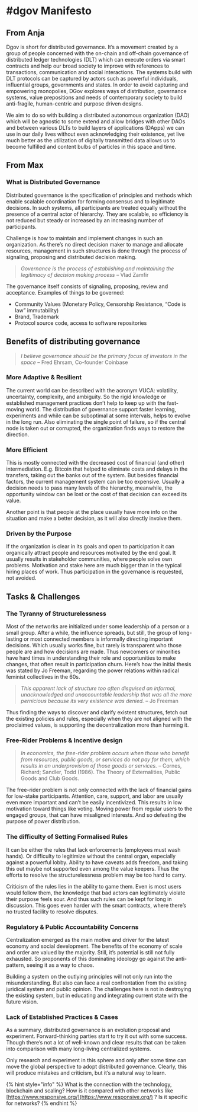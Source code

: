 # \#dgov Manifesto

## From Anja

Dgov is short for distributed governance. It’s a movement created by a group of people concerned with the on-chain and off-chain governance of distributed ledger technologies \(DLT\) which can execute orders via smart contracts and help our broad society to improve with references to transactions, communication and social interactions. The systems build with DLT protocols can be captured by actors such as powerful individuals, influential groups, governments and states. In order to avoid capturing and empowering monopolies, DGov explores ways of distribution, governance systems, value prepositions and needs of contemporary society to build anti-fragile, human-centric and purpose driven designs.

We aim to do so with building a distributed autonomous organization \(DAO\) which will be agnostic to some extend and allow bridges with other DAOs and between various DLTs to build layers of applications \(DApps\) we can use in our daily lives without even acknowledging their existence, yet live much better as the utilization of digitally transmitted data allows us to become fulfilled and content bulbs of particles in this space and time.

## From Max

### What is Distributed Governance

Distributed governance is the specification of principles and methods which enable scalable coordination for forming consensus and to legitimate decisions. In such systems, all participants are treated equally without the presence of a central actor of hierarchy. They are scalable, so efficiency is not reduced but steady or increased by an increasing number of participants.

Challenge is how to maintain and implement changes in such an organization. As there’s no direct decision maker to manage and allocate resources, management in such structures is done through the process of signaling, proposing and distributed decision making.

> _Governance is the process of establishing and maintaining the legitimacy of decision making process –_ Vlad Zamfir

The governance itself consists of signaling, proposing, review and acceptance.  Examples of things to be governed:

* Community Values \(Monetary Policy, Censorship Resistance, “Code is law” immutability\)
* Brand, Trademark
* Protocol source code, access to software repositories

## Benefits of distributing governance

> _I believe governance should be the primary focus of investors in the space –_ Fred Ehrsam, Co-founder Coinbase

### **More Adaptive & Resilient**

The current world can be described with the acronym VUCA: volatility, uncertainty, complexity, and ambiguity. So the rigid knowledge or established management practices don’t help to keep up with the fast-moving world. The distribution of governance support faster learning, experiments and while can be suboptimal at some intervals, helps to evolve in the long run. Also eliminating the single point of failure, so if the central node is taken out or corrupted, the organization finds ways to restore the direction.

### **More Efficient**

This is mostly connected with the decreased cost of financial \(and other\) intermediation. E.g. Bitcoin that helped to eliminate costs and delays in the transfers, taking out the banks out of the system. But besides financial factors, the current management system can be too expensive. Usually a decision needs to pass many levels of the hierarchy, meanwhile, the opportunity window can be lost or the cost of that decision can exceed its value.

Another point is that people at the place usually have more info on the situation and make a better decision, as it will also directly involve them.

### **Driven by the Purpose**

If the organization is clear in its goals and open to participation it can organically attract people and resources motivated by the end goal. It usually results in stakeholder communities, where people solve own problems. Motivation and stake here are much bigger than in the typical hiring places of work. Thus participation in the governance is requested, not avoided.

## Tasks & Challenges

### **The Tyranny of Structurelessness**

Most of the networks are initialized under some leadership of a person or a small group. After a while, the influence spreads, but still, the group of long-lasting or most connected members is informally directing important decisions. Which usually works fine, but rarely is transparent who those people are and how decisions are made. Thus newcomers or minorities have hard times in understanding their role and opportunities to make changes, that often result in participation churn. Here’s how the initial thesis was stated by Jo Freeman, regarding the power relations within radical feminist collectives in the 60s.

> _This apparent lack of structure too often disguised an informal, unacknowledged and unaccountable leadership that was all the more pernicious because its very existence was denied. –_ Jo Freeman

Thus finding the ways to discover and clarify existent structures, fetch out the existing policies and rules, especially when they are not aligned with the proclaimed values, is supporting the decentralization more than harming it.

### **Free-Rider Problems & Incentive design**

> _In economics, the free-rider problem occurs when those who benefit from resources, public goods, or services do not pay for them, which results in an underprovision of those goods or services. –_ Cornes, Richard; Sandler, Todd \(1986\). The Theory of Externalities, Public Goods and Club Goods.

The free-rider problem is not only connected with the lack of financial gains for low-stake participants. Attention, care, support, and labor are usually even more important and can’t be easily incentivized. This results in low motivation toward things like voting. Moving power from regular users to the engaged groups, that can have misaligned interests. And so defeating the purpose of power distribution.

### **The difficulty of Setting Formalised Rules**

It can be either the rules that lack enforcements \(employees must wash hands\). Or difficulty to legitimize without the central organ, especially against a powerful lobby. Ability to have caveats adds freedom, and taking this out maybe not supported even among the value keepers. Thus the efforts to resolve the structurelessness problem may be too hard to carry.

Criticism of the rules lies in the ability to game them. Even is most users would follow them, the knowledge that bad actors can legitimately violate their purpose feels sour. And thus such rules can be kept for long in discussion. This goes even harder with the smart contracts, where there’s no trusted facility to resolve disputes.

### **Regulatory & Public Accountability Concerns**

Centralization emerged as the main motive and driver for the latest economy and social development. The benefits of the economy of scale and order are valued by the majority. Still, it’s potential is still not fully exhausted. So proponents of this dominating ideology go against the anti-pattern, seeing it as a way to chaos.

Building a system on the outlying principles will not only run into the misunderstanding. But also can face a real confrontation from the existing juridical system and public opinion. The challenges here is not in destroying the existing system, but in educating and integrating current state with the future vision.

### **Lack of Established Practices & Cases**

As a summary, distributed governance is an evolution proposal and experiment. Forward-thinking parties start to try it out with some success. Though there’s not a lot of well-known and clear results that can be taken into comparison with many long-living centralized systems.

Only research and experiment in this sphere and only after some time can move the global perspective to adopt distributed governance. Clearly, this will produce mistakes and criticism, but it’s a natural way to learn.

{% hint style="info" %}
What is the connection with the technology, blockchain and scaling? How is it compared with other networks like [https://www.responsive.org/](https://www.responsive.org/) ? Is it specific for networks?
{% endhint %}

